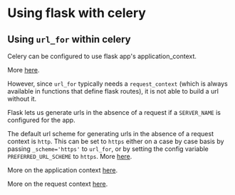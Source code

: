 Using flask with celery
===

Using `url_for` within celery
---

Celery can be configured to use flask app's application_context.

More [here](https://flask.palletsprojects.com/en/1.1.x/patterns/celery/).

However, since `url_for` typically needs a `request_context` (which is always
available in functions that define flask routes), it is not able to build a url
without it.

Flask lets us generate urls in the absence of a request if a `SERVER_NAME`
is configured for the app.

The default url scheme for generating urls in the absence of a request context
is `http`. This can be set to `https` either on a case by case basis by passing
`_scheme='https'` to `url_for`, or by setting the config variable
`PREFERRED_URL_SCHEME` to `https`. More
[here](https://flask.palletsprojects.com/en/1.1.x/config/).

More on the application context [here](https://flask-doc.readthedocs.io/en/latest/appcontext.html#app-context).

More on the request context [here](https://flask-doc.readthedocs.io/en/latest/reqcontext.html).
